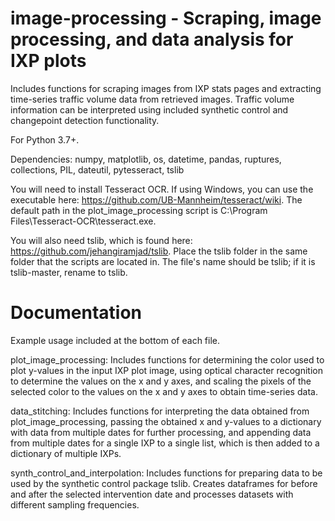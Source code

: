 # image-processing - Scraping, image processing, and data analysis for IXP plots

Includes functions for scraping images from IXP stats pages and extracting time-series traffic volume data from retrieved images. Traffic volume information can be interpreted using included synthetic control and changepoint detection functionality. 

For Python 3.7+.

Dependencies:
numpy, matplotlib, os, datetime, pandas, ruptures, collections, PIL, dateutil, pytesseract, tslib

You will need to install Tesseract OCR. If using Windows, you can use the executable here: https://github.com/UB-Mannheim/tesseract/wiki. The default path in the plot_image_processing script is C:\Program Files\Tesseract-OCR\tesseract.exe.

You will also need tslib, which is found here: https://github.com/jehangiramjad/tslib. Place the tslib folder in the same folder that the scripts are located in. The file's name should be tslib; if it is tslib-master, rename to tslib.

# Documentation

Example usage included at the bottom of each file.

plot_image_processing: Includes functions for determining the color used to plot y-values in the input IXP plot image, using optical character recognition to determine the values on the x and y axes, and scaling the pixels of the selected color to the values on the x and y axes to obtain time-series data.

data_stitching: Includes functions for interpreting the data obtained from plot_image_processing, passing the obtained x and y-values to a dictionary with data from multiple dates for further processing, and appending data from multiple dates for a single IXP to a single list, which is then added to a dictionary of multiple IXPs.

synth_control_and_interpolation: Includes functions for preparing data to be used by the synthetic control package tslib. Creates dataframes for before and after the selected intervention date and processes datasets with different sampling frequencies.


